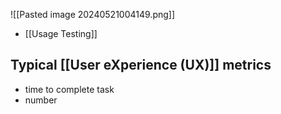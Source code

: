 ![[Pasted image 20240521004149.png]]
- [[Usage Testing]]
## Typical [[User eXperience (UX)]] metrics
- time to complete task
- number